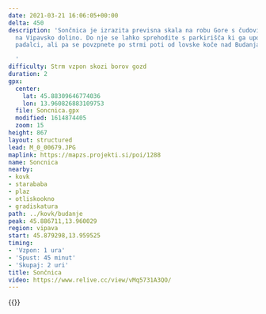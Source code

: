 ```yaml
---
date: 2021-03-21 16:06:05+00:00
delta: 450
description: 'Sončnica je izrazita previsna skala na robu Gore s čudovitim pogledom
  na Vipavsko dolino. Do nje se lahko sprehodite s parkirišča ki ga uporabljajo jadralni
  padalci, ali pa se povzpnete po strmi poti od lovske koče nad Budanjami.

  '
difficulty: Strm vzpon skozi borov gozd
duration: 2
gpx:
  center:
    lat: 45.88309646774036
    lon: 13.960826883109753
  file: Soncnica.gpx
  modified: 1614874405
  zoom: 15
height: 867
layout: structured
lead: M_0_00679.JPG
maplink: https://mapzs.projekti.si/poi/1288
name: Soncnica
nearby:
- kovk
- starababa
- plaz
- otliskookno
- gradiskatura
path: ../kovk/budanje
peak: 45.886711,13.960029
region: vipava
start: 45.879298,13.959525
timing:
- 'Vzpon: 1 ura'
- 'Spust: 45 minut'
- 'Skupaj: 2 uri'
title: Sončnica
video: https://www.relive.cc/view/vMq5731A3QO/
---
```

{{<hike-details description="yes">}}
